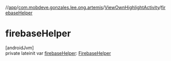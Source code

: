 //[app](../../../index.md)/[com.mobdeve.gonzales.lee.ong.artemis](../index.md)/[ViewOwnHighlightActivity](index.md)/[firebaseHelper](firebase-helper.md)

# firebaseHelper

[androidJvm]\
private lateinit var [firebaseHelper](firebase-helper.md): [FirebaseHelper](../-firebase-helper/index.md)
